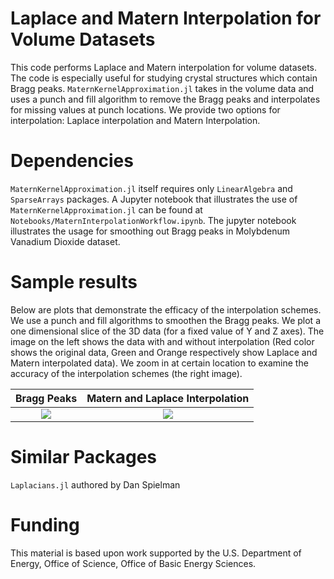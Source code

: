 # Laplace and Matern Interpolation for Volume Datasets
This code performs Laplace and Matern interpolation for volume datasets. The code is especially useful for studying crystal structures which contain Bragg peaks.  ```MaternKernelApproximation.jl``` takes in the volume data and uses a punch and fill algorithm to remove the Bragg peaks and interpolates for missing values at punch locations. We provide two options for interpolation: Laplace interpolation and Matern Interpolation. 

# Dependencies
```MaternKernelApproximation.jl``` itself requires only ```LinearAlgebra``` and ```SparseArrays``` packages. A Jupyter notebook that illustrates the use of ```MaternKernelApproximation.jl``` can be found at ```Notebooks/MaternInterpolationWorkflow.ipynb```. The jupyter notebook illustrates the usage for smoothing out Bragg peaks in Molybdenum Vanadium Dioxide dataset. 

# Sample results
Below are plots that demonstrate the efficacy of the interpolation schemes. We use a punch and fill algorithms to smoothen the Bragg peaks.
We plot a one dimensional slice of the 3D data (for a fixed value of Y and Z axes). The image on the left shows the data with and without interpolation (Red color shows the original data, Green and Orange respectively show Laplace and Matern interpolated data). We zoom in at certain location to examine the accuracy of the interpolation schemes (the right image).


Bragg Peaks                | Matern and Laplace Interpolation 
:-------------------------:|:--------------------------------:
![](Slides/BragPeaks.png)  |  ![](Slides/Punch_Fill.png)

# Similar Packages
```Laplacians.jl``` authored by Dan Spielman

# Funding
This material is based upon work supported by the U.S. Department of Energy, Office of Science, Office of Basic Energy Sciences.